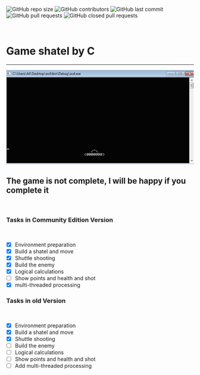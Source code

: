 <p>
<img alt="GitHub repo size" src="https://img.shields.io/github/repo-size/khod-naderi/shatel">
<img alt="GitHub contributors" src="https://img.shields.io/github/contributors/khod-naderi/shatel">
<img alt="GitHub last commit" src="https://img.shields.io/github/last-commit/khod-naderi/shatel">
<img alt="GitHub pull requests" src="https://img.shields.io/github/issues-pr/khod-naderi/shatel">
<img alt="GitHub closed pull requests" src="https://img.shields.io/github/issues-pr-closed/khod-naderi/shatel">
</p><br />

# Game shatel by C
<hr />
<img src="./media/simple.gif" /><br />

## The game is not complete, I will be happy if you complete it

<br />

### Tasks in Community Edition Version

<br />

- [x] Environment preparation
- [x] Build a shatel and move
- [x] Shuttle shooting
- [x] Build the enemy
- [x] Logical calculations
- [ ] Show points and health and shot
- [x] multi-threaded processing

### Tasks in old Version

<br />

- [x] Environment preparation
- [x] Build a shatel and move
- [x] Shuttle shooting
- [ ] Build the enemy
- [ ] Logical calculations
- [ ] Show points and health and shot
- [ ] Add multi-threaded processing
